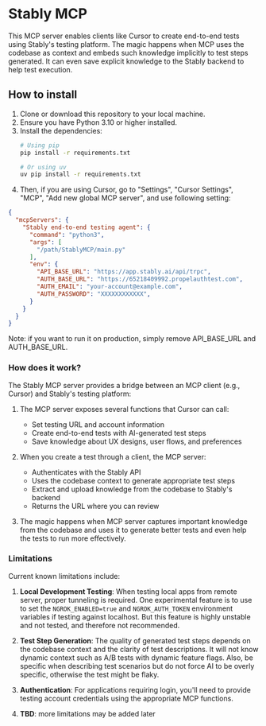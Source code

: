 # Stably MCP
This MCP server enables clients like Cursor to create end-to-end tests using Stably's testing platform. The magic happens when MCP uses the codebase as context and embeds such knowledge implicitly to test steps generated. It can even save explicit knowledge to the Stably backend to help test execution. 

## How to install
1. Clone or download this repository to your local machine.
2. Ensure you have Python 3.10 or higher installed.
3. Install the dependencies:
   ```bash
   # Using pip
   pip install -r requirements.txt
   
   # Or using uv
   uv pip install -r requirements.txt
   ```
4. Then, if you are using Cursor, go to "Settings", "Cursor Settings", "MCP", "Add new global MCP server", and use following setting:

```json
{
  "mcpServers": {
    "Stably end-to-end testing agent": {
      "command": "python3",
      "args": [
        "/path/StablyMCP/main.py"
      ],
      "env": {
        "API_BASE_URL": "https://app.stably.ai/api/trpc", 
        "AUTH_BASE_URL": "https://65218409992.propelauthtest.com",
        "AUTH_EMAIL": "your-account@example.com",
        "AUTH_PASSWORD": "XXXXXXXXXXXX",
      }
    }
  }
}
```
Note: if you want to run it on production, simply remove API_BASE_URL and AUTH_BASE_URL.

### How does it work?

The Stably MCP server provides a bridge between an MCP client (e.g., Cursor) and Stably's testing platform:

1. The MCP server exposes several functions that Cursor can call:
   - Set testing URL and account information
   - Create end-to-end tests with AI-generated test steps
   - Save knowledge about UX designs, user flows, and preferences

2. When you create a test through a client, the MCP server:
   - Authenticates with the Stably API
   - Uses the codebase context to generate appropriate test steps
   - Extract and upload knowledge from the codebase to Stably's backend
   - Returns the URL where you can review 

3. The magic happens when MCP server captures important knowledge from the codebase and uses it to generate better tests and even help the tests to run more effectively.

### Limitations

Current known limitations include:

1. **Local Development Testing**: When testing local apps from remote server, proper tunneling is required. One experimental feature is to use to set the `NGROK_ENABLED=true` and `NGROK_AUTH_TOKEN` environment variables if testing against localhost. But this feature is highly unstable and not tested, and therefore not recommended.

2. **Test Step Generation**: The quality of generated test steps depends on the codebase context and the clarity of test descriptions. It will not know dynamic context such as A/B tests with dynamic feature flags. Also, be specific when describing test scenarios but do not force AI to be overly specific, otherwise the test might be flaky.

3. **Authentication**: For applications requiring login, you'll need to provide testing account credentials using the appropriate MCP functions.

4. **TBD**: more limitations may be added later

